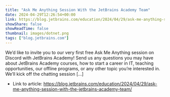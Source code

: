```yaml
---
title: "Ask Me Anything Session With the JetBrains Academy Team"
date: 2024-04-29T12:26:54+00:00
link: https://blog.jetbrains.com/education/2024/04/29/ask-me-anything-session-with-the-jetbrains-academy-team/
showShare: false
showReadTime: false
thumbnail: images/dotnet.png
tags: ["blog.jetbrains.com"]
---
```

We’d like to invite you to our very first free Ask Me Anything session on Discord with JetBrains Academy! Send us any questions you may have about JetBrains Academy courses, how to start a career in IT, teaching opportunities, our offline programs, or any other topic you’re interested in. We’ll kick off the chatting session […]

- Link to article: https://blog.jetbrains.com/education/2024/04/29/ask-me-anything-session-with-the-jetbrains-academy-team/